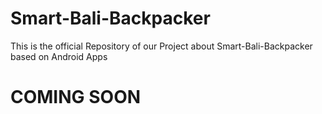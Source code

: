 # Smart-Bali-Backpacker
This is the official Repository of our Project about Smart-Bali-Backpacker based on Android Apps

# COMING SOON
